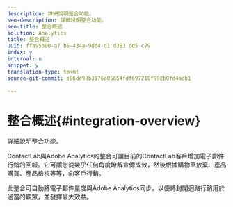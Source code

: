 ```yaml
---
description: 詳細說明整合功能。
seo-description: 詳細說明整合功能。
seo-title: 整合概述
solution: Analytics
title: 整合概述
uuid: ffa95b00-a7 b5-434a-9dd4-d1 d383 dd5 c79
index: y
internal: n
snippet: y
translation-type: tm+mt
source-git-commit: e96de98b3176a05654fdf697210f992b0fd4adb1

---
```



# 整合概述{#integration-overview}

詳細說明整合功能。

ContactLab與Adobe Analytics的整合可讓目前的ContactLab客戶增加電子郵件行銷的回報。它可讓您從幾乎任何角度瞭解宣傳成效，然後根據購物車放棄、產品購買、產品檢視等等，向客戶行銷。

此整合可自動將電子郵件量度與Adobe Analytics同步，以便將封閉迴路行銷用於適當的觀眾，並發揮最大效益。
